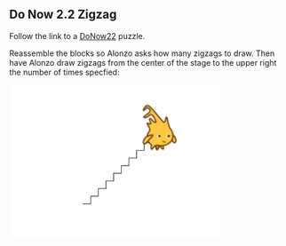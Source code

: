 ## Do Now 2.2 Zigzag

Follow the link to a [DoNow22](http://snap.berkeley.edu/snapsource/snap.html#present:Username=kenneychan&ProjectName=DoNow22) puzzle.

Reassemble the blocks so Alonzo asks how many zigzags to draw. Then have Alonzo draw zigzags from the center of the stage to the upper right the number of times specfied:

![Alonzo drawing zigzags](do_now_22.PNG)
